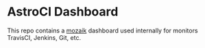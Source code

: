 # AstroCI Dashboard
This repo contains a [mozaik]() dashboard used internally for monitors
TravisCI, Jenkins, Git, etc.


